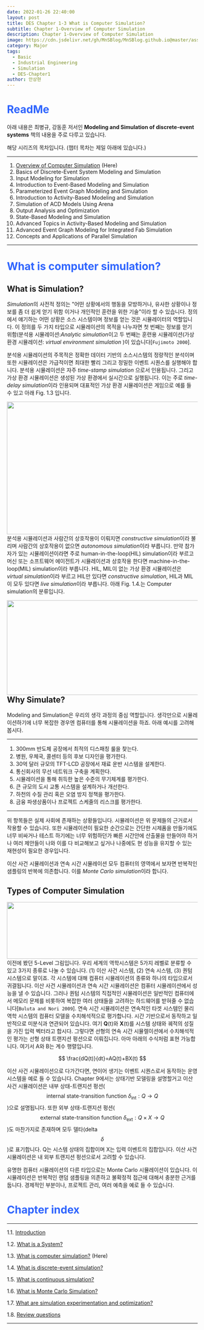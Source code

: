 ```yaml
---
date: 2022-01-26 22:40:00
layout: post
title: DES Chapter 1-3 What is Computer Simulation?
subtitle: Chapter 1-Overview of Computer Simulation
description: Chapter 1-Overview of Computer Simulation
image: https://cdn.jsdelivr.net/gh/MnSBlog/MnSBlog.github.io@master/assets/img/posts/Major/Simulation/1_3_1_Fig_1_3.PNG
category: Major
tags:
  - Basic
  - Industrial Engineering
  - Simulation
  - DES-Chapter1
author: 안상현
---
```


# <span style="color:#2E64FE">ReadMe</span>

 아래 내용은 최병규, 강동훈 저서인 **Modeling and Simulation of discrete-event systems**  책의 내용을 주로 다루고 있습니다. 

 해당 시리즈의 목차입니다. (챕터 목차는 제일 아래에 있습니다.)

---

1. [Overview of Computer Simulation](https://mnsblog.github.io/MJ-SM-Chp1-1Intro/) (Here)
2. Basics of Discrete-Event System Modeling and Simulation
3. Input Modeling for Simulation
4. Introduction to Event-Based Modeling and Simulation
5. Parameterized Event Graph Modeling and Simulation
6. Introduction to Activity-Based Modeling and Simulation
7. Simulation of ACD Models Using Arena
8. Output Analysis and Optimization
9. State-Based Modeling and Simulation
10. Advanced Topics in Activity-Based Modeling and Simulation
11. Advanced Event Graph Modeling for Integrated Fab Simulation
12. Concepts and Applications of Parallel Simulation

---

# <span style="color:#2E64FE">What is computer simulation?</span>

## What is Simulation?

 *Simulation*의 사전적 정의는 "어떤 상황에서의 행동을 모방하거나, 유사한 상황이나 정보를 좀 더 쉽게 얻기 위함 이거나 개인적인 훈련을 위한 기술"이라 할 수 있습니다. 정의에서 얘기하는 어떤 상황은 소스 시스템이며 정보를 얻는 것은 시뮬레이터의 역할입니다. 이 정의를 두 가지 타입으로 시뮬레이션의 목적을 나누자면 첫 번째는 정보를 얻기 위함(분석용 시뮬레이션:*Analytic simulation*이고 두 번째는 훈련용 시뮬레이션(가상 환경 시뮬레이션: *virtual environment simulation* )이 있습니다[`Fujimoto 2000`].

 분석용 시뮬레이션의 주목적은 정확한 데이터 기반의 소스시스템의 정량적인 분석이며 또한 시뮬레이션은 가급적이면 최대한 빨리 그리고 정밀한 이벤트 시퀀스를 실행해야 합니다. 분석용 시뮬레이션은 자주 *time-stamp simulation* 으로서 인용됩니다. 그리고 가상 환경 시뮬레이션은 생성된 가상 환경에서 실시간으로 실행됩니다. 이는 주로 *time-delay simulation*이라 인용되며 대표적인 가상 환경 시뮬레이션은 게임으로 예를 들 수 있고 아래 Fig. 1.3 입니다.

<img src="https://cdn.jsdelivr.net/gh/MnSBlog/MnSBlog.github.io@master/assets/img/posts/Major/Simulation/1_3_1_Fig_1_3.PNG" height="350px" width="550px" align="left">

 분석용 시뮬레이션과 사람간의 상호작용이 이뤄지면 *constructive simulation*이라 불리며 사람간의 상호작용이 없으면 *autonomous simulation*이라 부릅니다. 만약 참가자가 있는 시뮬레이션이라면 주로 human-in-the-loop(HIL) simulation이라 부르고 머신 또는 소프트웨어 에이전트가 시뮬레이션과 상호작용 한다면 machine-in-the-loop(MIL) simulation이라 부릅니다. HIL, MIL이 없는 가상 환경 시뮬레이션은 *virtual simulation*이라 부르고 HIL만 있다면 *constructive simulation*, HIL과 MIL이 모두 있다면 *live simulation*이라 부릅니다. 아래 Fig. 1.4.는 Computer simulation의 분류입니다.

<img src="https://cdn.jsdelivr.net/gh/MnSBlog/MnSBlog.github.io@master/assets/img/posts/Major/Simulation/1_3_1_Fig_1_4.PNG" height="250px" width="550px" align="left">

## Why Simulate?

 Modeling and Simulation은 우리의 생각 과정의 중심 역할입니다. 생각만으로 시뮬레이션하기에 너무 복잡한 경우엔 컴퓨터를 통해 시뮬레이션을 하죠. 아래 예시를 고려해봅시다.

---

1. 300mm 반도체 공장에서 최적의 디스패칭 룰을 찾는다.
2. 병원, 우체국, 콜센터 등의 후보 디자인을 평가한다.
3. 30억 달러 규모의 TFT-LCD 공장에서 재료 운반 시스템을 설계한다.
4. 통신회사의 무선 네트워크 구축을 계획한다.
5. 시뮬레이션을 통해 취득한 높은 수준의 무기체계를 평가한다.
6. 큰 규모의 도시 교통 시스템을 설계하거나 개선한다.
7. 하천의 수질 관리 혹은 오염 방지 정책을 평가한다.
8. 금융 파생상품이나 프로젝트 스케줄의 리스크를 평가한다.

---

 위 항목들은 실제 사회에 존재하는 상황들입니다. 시뮬레이션은 위 문제들의 근거로서 작용할 수 있습니다. 또한 시뮬레이션이 필요한 순간으로는 간단한 시제품을 만들기에도 너무 비싸거나 테스트 하기에는 너무 위험하던가 빠른 시간안에 산출물을 만들어야 하거나 여러 제안들이 나와 이를 다 비교해보고 싶거나 나중에도 현 성능을 유지할 수 있는 재현성이 필요한 경우입니다.

 이산 사건 시뮬레이션과 연속 시간 시뮬레이션 모두 컴퓨터의 영역에서 보자면 반복적인 샘플링의 반복에 의존합니다. 이를 *Monte Carlo simulation*이라 합니다.

## Types of Computer Simulation

 <img src="https://cdn.jsdelivr.net/gh/MnSBlog/MnSBlog.github.io@master/assets/img/posts/Major/Simulation/1_2_2_Fig_1_1.PNG" height="150px" width="550px" align="left">

이전에 봤던 5-Level 그림입니다. 우리 세계의 역학시스템은 5가지 레벨로 분류할 수 있고 3가지 종류로 나눌 수 있습니다. (1) 이산 사건 시스템, (2) 연속 시스템, (3) 퀀텀 시스템으로 말이죠. 각 시스템에 대해 컴퓨터 시뮬레이션의 종류와 하나의 타입으로서 귀결됩니다. 이산 사건 시뮬레이션과 연속 시간 시뮬레이션은 컴퓨터 시뮬레이션에서 성능을 낼 수 있습니다. 그러나 퀀텀 시스템의 직접적인 시뮬레이션은 일반적인 컴퓨터에서 메모리 문제를 비롯하여 복잡한 여러 상태들을 고려하는 하드웨어를 받혀줄 수 없습니다[`Buluta and Nori 2009`]. 연속 시간 시뮬레이션은 연속적인 타겟 시스템인 물리 역학 시스템의 컴퓨터 모델을 수치해석적으로 평가합니다. 시간 기반으로서 동작하고 일반적으로 미분식과 연관되어 있습니다. 여기 **Q**(t)와 **X**(t)를 시스템 상태와 궤적의 성질을 가진 입력 벡터라고 합시다. 그렇다면 선형의 연속 시간 시뮬렐이션에서 수치해석적인 평가는 선형 상태 트랜지션 펑션으로 이뤄집니다. 아마 아래의 수식처럼 표현 가능합니다. 여기서 A와 B는 계수 행렬입니다.



$$
\frac{dQ(t)}{dt}=AQ(t)+BX(t)
$$



 이산 사건 시뮬레이션으로 다가간다면, 연이어 생기는 이벤트 시퀀스로서 동작하는 운영시스템을 예로 들 수 있습니다. Chapter 9에서는 상태기반 모델링을 설명할거고 이산 사건 시뮬레이션은 내부 상태-트랜지션 펑션(
$$
\text{internal state-transition function }\delta_{\text{int}}:Q\rightarrow Q
$$
)으로 설명됩니다. 또한 외부 상태-트랜지션 펑션(
$$
\text{external state-transition function}\ \delta_{\text{ext}}:Q\times X\rightarrow Q
$$
)도 마찬가지로 존재하며 모두 델타(delta 
$$
\delta
$$
)로 표기합니다. Q는 시스템 상태의 집합이며 X는 입력 이벤트의 집합입니다. 이산 사건 시뮬레이션은 내 외부 트랜지션 펑션으로서 고려할 수 있습니다.

 유명한 컴퓨터 시뮬레이션의 다른 타입으로는 Monte Carlo 시뮬레이션이 있습니다. 이 시뮬레이션은 반복적인 랜덤 샘플링을 의존하고 불확정적 접근에 대해서 충분한 근거를 둡니다. 경제적인 부분이나, 프로젝트 관리, 여러 예측을 예로 들 수 있습니다. 



# <span style="color:#2E64FE">Chapter index</span>

---

1.1. [Introduction](https://mnsblog.github.io/MJ-SM-Chp1-1/) 

1.2. [What is a System?](https://mnsblog.github.io/MJ-SM-Chp1-2/) 

1.3. [What is computer simulation?](https://mnsblog.github.io/MJ-SM-Chp1-3/) (Here)

1.4. [What is discrete-event simulation?](https://mnsblog.github.io/MJ-SM-Chp1-4/)

1.5. [What is continuous simulation?](https://mnsblog.github.io/MJ-SM-Chp1-5/)

1.6. [What is Monte Carlo Simulation?](https://mnsblog.github.io/MJ-SM-Chp1-6/)

1.7. [What are simulation experimentation and optimization?](https://mnsblog.github.io/MJ-SM-Chp1-7/)

1.8. [Review questions](https://mnsblog.github.io/MJ-SM-Chp1-8/)

---

